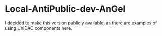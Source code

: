 # Local-AntiPublic-dev-AnGel
I decided to make this version publicly available, as there are examples of using UniDAC components here.
